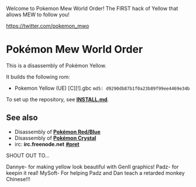 
Welcome to Pokemon Mew World Order! 
The FIRST hack of Yellow that allows MEW to follow you! 

https://twitter.com/pokemon_mwo


# Pokémon Mew World Order

This is a disassembly of Pokémon Yellow.

It builds the following rom:

* Pokemon Yellow (UE) [C][!].gbc  `md5: d9290db87b1f0a23b89f99ee4469e34b`

To set up the repository, see [**INSTALL.md**](INSTALL.md).


## See also

* Disassembly of [**Pokémon Red/Blue**][pokered]
* Disassembly of [**Pokémon Crystal**][pokecrystal]
* irc: **irc.freenode.net** [**#pret**][irc]

[pokered]: https://github.com/iimarckus/pokered
[pokecrystal]: https://github.com/kanzure/pokecrystal
[irc]: https://kiwiirc.com/client/irc.freenode.net/?#pret

SHOUT OUT TO...

Dannye- for making yellow look beautiful with GenII graphics!
Padz- for keepin it real!
MySoft- For helping Padz and Dan teach a retarded monkey Chinese!!!
